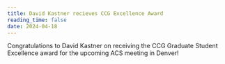 ```yaml
---
title: David Kastner recieves CCG Excellence Award
reading_time: false
date: 2024-04-18
---
```

Congratulations to David Kastner on receiving the CCG Graduate Student Excellence award for the upcoming ACS meeting in Denver! 

<!--more-->
